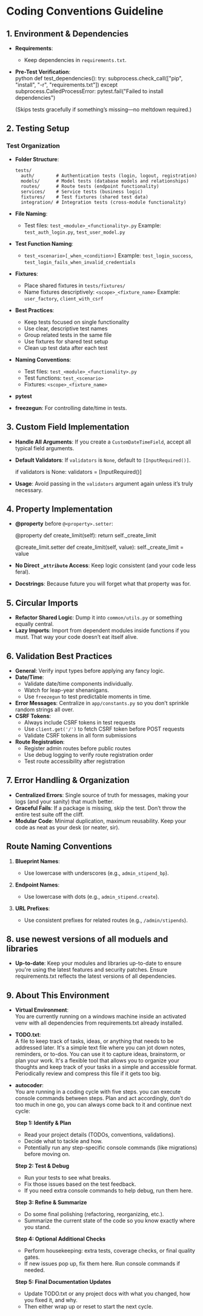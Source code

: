 # Coding Conventions Guideline

## 1. Environment & Dependencies
    
- **Requirements**:  
  - Keep dependencies in `requirements.txt`.  

- **Pre-Test Verification**:  
  python
  def test_dependencies():
      try:
          subprocess.check_call(["pip", "install", "-r", "requirements.txt"])
      except subprocess.CalledProcessError:
          pytest.fail("Failed to install dependencies")
  
  (Skips tests gracefully if something’s missing—no meltdown required.)

## 2. Testing Setup

### Test Organization
- **Folder Structure**:
  ```
  tests/
    auth/        # Authentication tests (login, logout, registration)
    models/      # Model tests (database models and relationships)
    routes/      # Route tests (endpoint functionality)
    services/    # Service tests (business logic)
    fixtures/    # Test fixtures (shared test data)
    integration/ # Integration tests (cross-module functionality)
  ```
  
- **File Naming**:
  - Test files: `test_<module>_<functionality>.py`
    Example: `test_auth_login.py`, `test_user_model.py`
  
- **Test Function Naming**:
  - `test_<scenario>[_when_<condition>]`
    Example: `test_login_success`, `test_login_fails_when_invalid_credentials`
  
- **Fixtures**:
  - Place shared fixtures in `tests/fixtures/`
  - Name fixtures descriptively: `<scope>_<fixture_name>`
    Example: `user_factory`, `client_with_csrf`
  
- **Best Practices**:
  - Keep tests focused on single functionality
  - Use clear, descriptive test names
  - Group related tests in the same file
  - Use fixtures for shared test setup
  - Clean up test data after each test
- **Naming Conventions**:
  - Test files: `test_<module>_<functionality>.py`
  - Test functions: `test_<scenario>`
  - Fixtures: `<scope>_<fixture_name>`
  
- **pytest**   
- **freezegun**: For controlling date/time in tests.


## 3. Custom Field Implementation
- **Handle All Arguments**: If you create a `CustomDateTimeField`, accept all typical field arguments.
- **Default Validators**: If `validators` is `None`, default to `[InputRequired()]`.
  
  if validators is None:
      validators = [InputRequired()]
  
- **Usage**: Avoid passing in the `validators` argument again unless it’s truly necessary.

## 4. Property Implementation
- **@property** before `@<property>.setter`:  
  
  @property
  def create_limit(self):
      return self._create_limit

  @create_limit.setter
  def create_limit(self, value):
      self._create_limit = value
  
- **No Direct `_attribute` Access**: Keep logic consistent (and your code less feral).

- **Docstrings**: Because future you will forget what that property was for.

## 5. Circular Imports
- **Refactor Shared Logic**: Dump it into `common/utils.py` or something equally central.  
- **Lazy Imports**: Import from dependent modules inside functions if you must. That way your code doesn’t eat itself alive.

## 6. Validation Best Practices
- **General**: Verify input types before applying any fancy logic.  
- **Date/Time**:  
  - Validate date/time components individually.  
  - Watch for leap-year shenanigans.  
  - Use `freezegun` to test predictable moments in time.  
- **Error Messages**: Centralize in `app/constants.py` so you don’t sprinkle random strings all over.
- **CSRF Tokens**:
  - Always include CSRF tokens in test requests
  - Use `client.get('/')` to fetch CSRF token before POST requests
  - Validate CSRF tokens in all form submissions
- **Route Registration**:
  - Register admin routes before public routes
  - Use debug logging to verify route registration order
  - Test route accessibility after registration

## 7. Error Handling & Organization
- **Centralized Errors**: Single source of truth for messages, making your logs (and your sanity) that much better.
- **Graceful Fails**: If a package is missing, skip the test. Don’t throw the entire test suite off the cliff.  
- **Modular Code**: Minimal duplication, maximum reusability. Keep your code as neat as your desk (or neater, sir).

## Route Naming Conventions

1. **Blueprint Names**:
   - Use lowercase with underscores (e.g., `admin_stipend_bp`).

2. **Endpoint Names**:
   - Use lowercase with dots (e.g., `admin_stipend.create`).

3. **URL Prefixes**:
   - Use consistent prefixes for related routes (e.g., `/admin/stipends`).

## 8. use newest versions of all moduels and libraries
- **Up-to-date**: Keep your modules and libraries up-to-date to ensure you're using the latest features and security patches. Ensure requirements.txt reflects the latest versions of all dependencies.

## 9. About This Environment

- **Virtual Environment**:  
  You are currently running on a windows machine inside an activated venv with all dependencies from requirements.txt already installed.

- **TODO.txt**:  
  A file to keep track of tasks, ideas, or anything that needs to be addressed later. It's a simple text file where you can jot down notes, reminders, or to-dos. You can use it to capture ideas, brainstorm, or plan your work. It's a flexible tool that allows you to organize your thoughts and keep track of your tasks in a simple and accessible format. Periodically review and compress this file if it gets too big.

- **autocoder**:  
  You are running in a coding cycle with five steps. you can execute console commands between steps. Plan and act accordingly, don't do too much in one go, you can always come back to it and continue next cycle:

  **Step 1: Identify & Plan**  
  - Read your project details (TODOs, conventions, validations).  
  - Decide what to tackle and how.  
  - Potentially run any step-specific console commands (like migrations) before moving on.

  **Step 2: Test & Debug**  
  - Run your tests to see what breaks.  
  - Fix those issues based on the test feedback.  
  - If you need extra console commands to help debug, run them here.

  **Step 3: Refine & Summarize**  
  - Do some final polishing (refactoring, reorganizing, etc.).  
  - Summarize the current state of the code so you know exactly where you stand.

  **Step 4: Optional Additional Checks**  
  - Perform housekeeping: extra tests, coverage checks, or final quality gates.  
  - If new issues pop up, fix them here. Run console commands if needed.

  **Step 5: Final Documentation Updates**  
  - Update TODO.txt or any project docs with what you changed, how you fixed it, and why.  
  - Then either wrap up or reset to start the next cycle.
